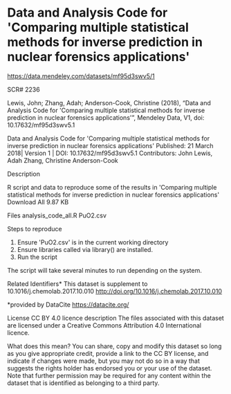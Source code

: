 # Data and Analysis Code for 'Comparing multiple statistical methods for inverse prediction in nuclear forensics applications'

https://data.mendeley.com/datasets/mf95d3swv5/1

SCR# 2236

Lewis, John; Zhang, Adah; Anderson-Cook, Christine (2018), “Data and Analysis Code for 'Comparing multiple statistical methods for inverse prediction in nuclear forensics applications'”, Mendeley Data, V1, doi: 10.17632/mf95d3swv5.1

Data and Analysis Code for 'Comparing multiple statistical methods for inverse prediction in nuclear forensics applications'
Published: 21 March 2018| Version 1 | DOI: 10.17632/mf95d3swv5.1
Contributors: John Lewis, Adah Zhang, Christine Anderson-Cook

Description

R script and data to reproduce some of the results in 'Comparing multiple statistical methods for inverse prediction in nuclear forensics applications'
Download All 9.87 KB

Files
analysis_code_all.R
PuO2.csv

Steps to reproduce
1. Ensure 'PuO2.csv' is in the current working directory
2. Ensure libraries called via library() are installed. 
3. Run the script 

The script will take several minutes to run depending on the system.

Related Identifiers*
This dataset is supplement to 10.1016/j.chemolab.2017.10.010 http://doi.org/10.1016/j.chemolab.2017.10.010

*provided by DataCite https://datacite.org/

License
CC BY 4.0 licence description
The files associated with this dataset are licensed under a Creative Commons Attribution 4.0 International licence.

What does this mean?
You can share, copy and modify this dataset so long as you give appropriate credit, provide a link to the CC BY license, and indicate if changes were made, but you may not do so in a way that suggests the rights holder has endorsed you or your use of the dataset. Note that further permission may be required for any content within the dataset that is identified as belonging to a third party.
